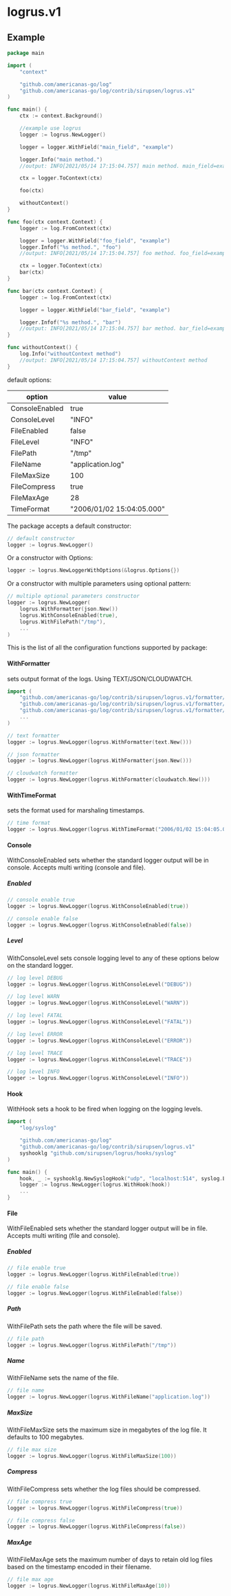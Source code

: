 logrus.v1
=======

Example
--------

```go
package main

import (
	"context"

	"github.com/americanas-go/log"
	"github.com/americanas-go/log/contrib/sirupsen/logrus.v1"
)

func main() {
	ctx := context.Background()

	//example use logrus
	logger := logrus.NewLogger()

	logger = logger.WithField("main_field", "example")

	logger.Info("main method.")
	//output: INFO[2021/05/14 17:15:04.757] main method. main_field=example

	ctx = logger.ToContext(ctx)

	foo(ctx)

	withoutContext()
}

func foo(ctx context.Context) {
	logger := log.FromContext(ctx)

	logger = logger.WithField("foo_field", "example")
	logger.Infof("%s method.", "foo")
	//output: INFO[2021/05/14 17:15:04.757] foo method. foo_field=example main_field=example

	ctx = logger.ToContext(ctx)
	bar(ctx)
}

func bar(ctx context.Context) {
	logger := log.FromContext(ctx)

	logger = logger.WithField("bar_field", "example")

	logger.Infof("%s method.", "bar")
	//output: INFO[2021/05/14 17:15:04.757] bar method. bar_field=example foo_field=example main_field=example
}

func withoutContext() {
	log.Info("withoutContext method")
	//output: INFO[2021/05/14 17:15:04.757] withoutContext method
}
```

default options:

| option  | value  |
|---|---|
| ConsoleEnabled | true |
| ConsoleLevel | "INFO" |
| FileEnabled | false |
| FileLevel | "INFO" |
| FilePath | "/tmp" |
| FileName | "application.log" |
| FileMaxSize | 100 |
| FileCompress | true |
| FileMaxAge | 28 |
| TimeFormat | "2006/01/02 15:04:05.000" |

The package accepts a default constructor:
```go
// default constructor
logger := logrus.NewLogger()
```
Or a constructor with Options:
```go
logger := logrus.NewLoggerWithOptions(&logrus.Options{})
```
Or a constructor with multiple parameters using optional pattern:
```go
// multiple optional parameters constructor
logger := logrus.NewLogger(
	logrus.WithFormatter(json.New())
	logrus.WithConsoleEnabled(true),
	logrus.WithFilePath("/tmp"),
	...
)
```

This is the list of all the configuration functions supported by package:

#### WithFormatter
sets output format of the logs. Using TEXT/JSON/CLOUDWATCH.
```go
import (
	"github.com/americanas-go/log/contrib/sirupsen/logrus.v1/formatter/text"
	"github.com/americanas-go/log/contrib/sirupsen/logrus.v1/formatter/json"
	"github.com/americanas-go/log/contrib/sirupsen/logrus.v1/formatter/cloudwatch"
	...
)

// text formatter
logger := logrus.NewLogger(logrus.WithFormatter(text.New()))

// json formatter
logger := logrus.NewLogger(logrus.WithFormatter(json.New()))

// cloudwatch formatter
logger := logrus.NewLogger(logrus.WithFormatter(cloudwatch.New()))
```

#### WithTimeFormat
sets the format used for marshaling timestamps.
```go
// time format
logger := logrus.NewLogger(logrus.WithTimeFormat("2006/01/02 15:04:05.000"))
```

#### Console
WithConsoleEnabled sets whether the standard logger output will be in console. Accepts multi writing (console and file).
##### Enabled
```go
// console enable true
logger := logrus.NewLogger(logrus.WithConsoleEnabled(true))

// console enable false
logger := logrus.NewLogger(logrus.WithConsoleEnabled(false))
```

##### Level
WithConsoleLevel sets console logging level to any of these options below on the standard logger.
```go
// log level DEBUG
logger := logrus.NewLogger(logrus.WithConsoleLevel("DEBUG"))

// log level WARN
logger := logrus.NewLogger(logrus.WithConsoleLevel("WARN"))

// log level FATAL
logger := logrus.NewLogger(logrus.WithConsoleLevel("FATAL"))

// log level ERROR
logger := logrus.NewLogger(logrus.WithConsoleLevel("ERROR"))

// log level TRACE
logger := logrus.NewLogger(logrus.WithConsoleLevel("TRACE"))

// log level INFO
logger := logrus.NewLogger(logrus.WithConsoleLevel("INFO"))
```

#### Hook
WithHook sets a hook to be fired when logging on the logging levels.
```go
import (
	"log/syslog"

	"github.com/americanas-go/log"
	"github.com/americanas-go/log/contrib/sirupsen/logrus.v1"
	syshooklg "github.com/sirupsen/logrus/hooks/syslog"
)

func main() {
	hook, _ := syshooklg.NewSyslogHook("udp", "localhost:514", syslog.LOG_INFO, "")
	logger := logrus.NewLogger(logrus.WithHook(hook))
	...
}
```

#### File
WithFileEnabled sets whether the standard logger output will be in file. Accepts multi writing (file and console).
##### Enabled
```go
// file enable true
logger := logrus.NewLogger(logrus.WithFileEnabled(true))

// file enable false
logger := logrus.NewLogger(logrus.WithFileEnabled(false))
```

##### Path
WithFilePath sets the path where the file will be saved.
```go
// file path
logger := logrus.NewLogger(logrus.WithFilePath("/tmp"))
```

##### Name
WithFileName sets the name of the file.
```go
// file name
logger := logrus.NewLogger(logrus.WithFileName("application.log"))
```

##### MaxSize
WithFileMaxSize sets the maximum size in megabytes of the log file. It defaults to 100 megabytes.
```go
// file max size
logger := logrus.NewLogger(logrus.WithFileMaxSize(100))
```

##### Compress
WithFileCompress sets whether the log files should be compressed.
```go
// file compress true
logger := logrus.NewLogger(logrus.WithFileCompress(true))

// file compress false
logger := logrus.NewLogger(logrus.WithFileCompress(false))
```

##### MaxAge
WithFileMaxAge sets the maximum number of days to retain old log files based on the timestamp encoded in their filename.
```go
// file max age
logger := logrus.NewLogger(logrus.WithFileMaxAge(10))
```